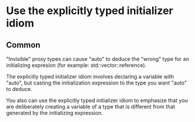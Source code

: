 Use the explicitly typed initializer idiom
==========================================

Common
------

"Invisible" proxy types can cause "auto" to deduce
the "wrong" type for an initializing expresion
(for example: std::vector<bool>::reference).

The explicitly typed initializer idiom involves declaring
a variable with "auto", but casting the initialization expression
to the type you want "auto" to deduce.

You also can use the explicitly typed initializer idiom 
to emphasize that you are deliberately creating a variable
of a type that is different from that generated 
by the initializing expression.
